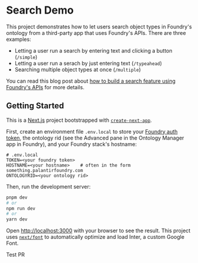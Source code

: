 # Search Demo

This project demonstrates how to let users search object types in Foundry's ontology from a third-party app that uses Foundry's APIs. There are three examples:

- Letting a user run a search by entering text and clicking a button (`/simple`)
- Letting a user run a serach by just entering text (`/typeahead`)
- Searching multiple object types at once (`/multiple`)

You can read this blog post about [how to build a search feature using Foundry's APIs](https://example.com) for more details.

## Getting Started

This is a [Next.js](https://nextjs.org/) project bootstrapped with [`create-next-app`](https://github.com/vercel/next.js/tree/canary/packages/create-next-app).

First, create an environment file `.env.local` to store your [Foundry auth token](https://www.palantir.com/docs/foundry/api/general/overview/authentication/#authentication-during-development), the ontology rid (see the Advanced pane in the Ontology Manager app in Foundry), and your Foundry stack's hostname:

```
# .env.local
TOKEN=<your foundry token>
HOSTNAME=<your hostname>    # often in the form something.palantirfoundry.com
ONTOLOGYRID=<your ontology rid>
```

Then, run the development server:

```bash
pnpm dev
# or
npm run dev
# or
yarn dev
```

Open [http://localhost:3000](http://localhost:3000) with your browser to see the result. This project uses [`next/font`](https://nextjs.org/docs/basic-features/font-optimization) to automatically optimize and load Inter, a custom Google Font.

Test PR
